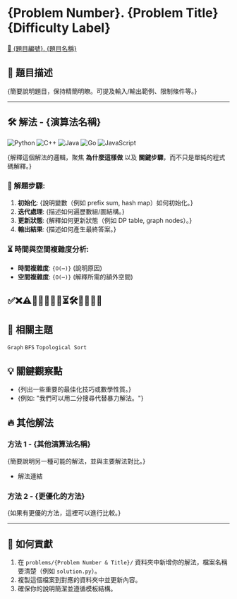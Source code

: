 # {Problem Number}. {Problem Title} {Difficulty Label}  <!-- 🟢🟡🔴 (綠: 簡單, 黃: 中等, 紅: 困難) -->

[🔗 {題目編號}. {題目名稱}](https://leetcode.com/problems/{Problem-Title}/)  <!-- (必填) -->

## 📝 題目描述  <!-- (必填) -->
{簡要說明題目，保持精簡明瞭。可提及輸入/輸出範例、限制條件等。}

---
## 🛠 解法 - {演算法名稱}  <!-- (必填) -->
![Python](https://img.shields.io/badge/Python-3776AB?style=for-the-badge&logo=python&logoColor=white)
![C++](https://img.shields.io/badge/C++-00599C?style=for-the-badge&logo=c%2B%2B&logoColor=white)
![Java](https://img.shields.io/badge/Java-007396?style=for-the-badge&logo=java&logoColor=white)
![Go](https://img.shields.io/badge/Go-00ADD8?style=for-the-badge&logo=go&logoColor=white)
![JavaScript](https://img.shields.io/badge/JavaScript-F7DF1E?style=for-the-badge&logo=javascript&logoColor=black)

{解釋這個解法的邏輯，聚焦 **為什麼這樣做** 以及 **關鍵步驟**，而不只是單純的程式碼解釋。}

### 🔹 解題步驟: <!-- (可選) -->
1. **初始化**: {說明變數（例如 prefix sum, hash map）如何初始化。}
2. **迭代處理**: {描述如何遍歷數組/圖結構。}
3. **更新狀態**: {解釋如何更新狀態（例如 DP table, graph nodes）。}
4. **輸出結果**: {描述如何產生最終答案。}

### ⏳ 時間與空間複雜度分析:  <!-- (建議) -->
- **時間複雜度**: `{O(⋯)}`  (說明原因)
- **空間複雜度**: `{O(⋯)}`  (解釋所需的額外空間)

✅❌⚠️🚀🔥💡📝🎯⏳🛠️📌🔄📢🛑
---

## 🔗 相關主題  <!-- (可選) -->
`Graph` `BFS` `Topological Sort`  <!-- 添加相關演算法分類 -->

## 💡 關鍵觀察點  <!-- (可選) -->
- {列出一些重要的最佳化技巧或數學性質。}
- {例如: "我們可以用二分搜尋代替暴力解法。"}

## 🔥 其他解法  <!-- (可選) -->
### 方法 1 - {其他演算法名稱}
{簡要說明另一種可能的解法，並與主要解法對比。}
- 解法連結  <!-- (如果有) -->

### 方法 2 - {更優化的方法}
{如果有更優的方法，這裡可以進行比較。}

---

## 📢 如何貢獻  
1. 在 `problems/{Problem Number & Title}/` 資料夾中新增你的解法，檔案名稱要清楚（例如 `solution.py`）。  
2. 複製這個檔案到對應的資料夾中並更新內容。  
3. 確保你的說明簡潔並遵循模板結構。